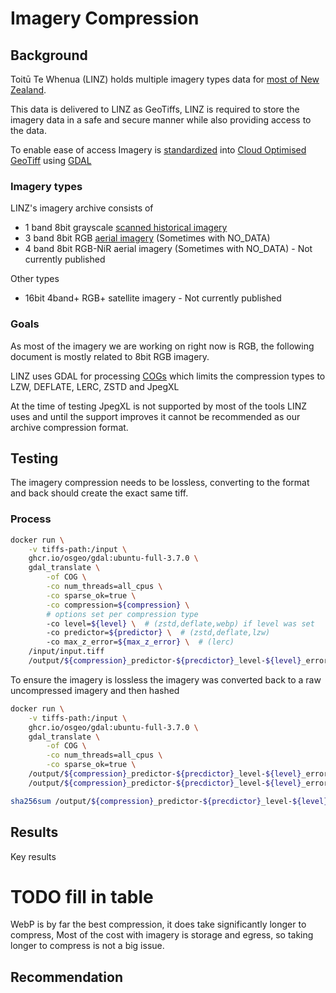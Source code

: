 # Imagery Compression


## Background

Toitū Te Whenua (LINZ) holds multiple imagery types data for [most of New Zealand](https://www.linz.govt.nz/products-services/data/types-linz-data/aerial-imagery).

This data is delivered to LINZ as GeoTiffs, LINZ is required to store the imagery data in a safe and secure manner while also providing access to the data.

To enable ease of access Imagery is [standardized](https://github.com/linz/topo-imagery) into [Cloud Optimised GeoTiff](https://www.cogeo.org/) using [GDAL](https://github.com/osgeo/gdal/)

### Imagery types

LINZ's imagery archive consists of

- 1 band 8bit grayscale [scanned historical imagery](https://www.linz.govt.nz/our-work/projects/crown-aerial-film-archive-historical-imagery-scanning-project)
- 3 band 8bit RGB [aerial imagery](https://data.linz.govt.nz/data/category/aerial-photos/) (Sometimes with NO_DATA) 
- 4 band 8bit RGB-NiR aerial imagery (Sometimes with NO_DATA) - Not currently published

Other types
- 16bit 4band+ RGB+ satellite imagery - Not currently published


### Goals

As most of the imagery we are working on right now is RGB, the following document is mostly related to 8bit RGB imagery.

LINZ uses GDAL for processing [COGs](https://gdal.org/drivers/raster/cog.html) which limits the compression types to LZW, DEFLATE, LERC, ZSTD and JpegXL

At the time of testing JpegXL is not supported by most of the tools LINZ uses and until the support improves it cannot be recommended as our archive compression format.

## Testing

The imagery compression needs to be lossless, converting to the format and back should create the exact same tiff.

### Process

```bash
docker run \
    -v tiffs-path:/input \
    ghcr.io/osgeo/gdal:ubuntu-full-3.7.0 \
    gdal_translate \
        -of COG \
        -co num_threads=all_cpus \
        -co sparse_ok=true \
        -co compression=${compression} \
        # options set per compression type
        -co level=${level} \  # (zstd,deflate,webp) if level was set
        -co predictor=${predictor} \  # (zstd,deflate,lzw)
        -co max_z_error=${max_z_error} \  # (lerc)
    /input/input.tiff
    /output/${compression}_predictor-${precdictor}_level-${level}_error-${error}.tiff
```

To ensure the imagery is lossless the imagery was converted back to a raw uncompressed imagery and then hashed

```bash
docker run \
    -v tiffs-path:/input \
    ghcr.io/osgeo/gdal:ubuntu-full-3.7.0 \
    gdal_translate \
        -of COG \
        -co num_threads=all_cpus \
        -co sparse_ok=true \
    /output/${compression}_predictor-${precdictor}_level-${level}_error-${error}.tiff
    /output/${compression}_predictor-${precdictor}_level-${level}_error-${error}-raw.tiff

sha256sum /output/${compression}_predictor-${precdictor}_level-${level}_error-${error}-raw.tiff
```


## Results

Key results

# TODO fill in table

WebP is by far the best compression, it does take significantly longer to compress, Most of the cost with imagery is storage and egress, so taking longer to compress is not a big issue.

## Recommendation



